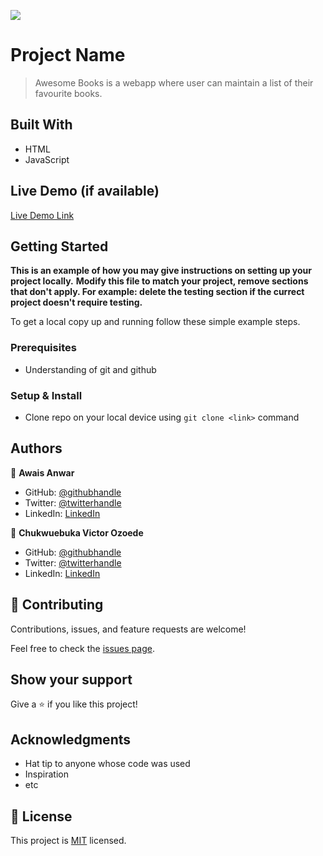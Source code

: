 ![](https://img.shields.io/badge/Microverse-blueviolet)

# Project Name

> Awesome Books is a webapp where user can maintain a list of their favourite books.

## Built With

- HTML
- JavaScript

## Live Demo (if available)

[Live Demo Link](https://livedemo.com)

## Getting Started

**This is an example of how you may give instructions on setting up your project locally.**
**Modify this file to match your project, remove sections that don't apply. For example: delete the testing section if the currect project doesn't require testing.**


To get a local copy up and running follow these simple example steps.

### Prerequisites
- Understanding of git and github
### Setup & Install
- Clone repo on your local device using `git clone <link>` command

## Authors

👤 **Awais Anwar**

- GitHub: [@githubhandle](https://github.com/awaisanwar544)
- Twitter: [@twitterhandle](https://twitter.com/AwaisAnwar47)
- LinkedIn: [LinkedIn](https://www.linkedin.com/in/awaisanwar544/)

👤 **Chukwuebuka Victor Ozoede**

- GitHub: [@githubhandle](https://github.com/chukwuebukaVictor)
- Twitter: [@twitterhandle](https://twitter.com/OzoedeVictor)
- LinkedIn: [LinkedIn](https://www.linkedin.com/in/ChukwuebukaOzoede/)

## 🤝 Contributing

Contributions, issues, and feature requests are welcome!

Feel free to check the [issues page](../../issues/).

## Show your support

Give a ⭐️ if you like this project!

## Acknowledgments

- Hat tip to anyone whose code was used
- Inspiration
- etc

## 📝 License

This project is [MIT](./MIT.md) licensed.